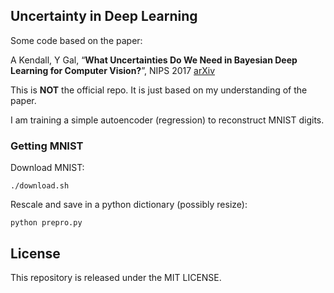 ## Uncertainty in Deep Learning
Some code based on the paper:

A Kendall, Y Gal, “**What Uncertainties Do We Need in Bayesian Deep Learning for Computer Vision?**”, NIPS 2017 [arXiv](https://arxiv.org/abs/1703.04977)

This is __NOT__ the official repo. It is just based on my understanding of the paper.

I am training a simple autoencoder (regression) to reconstruct MNIST digits.

### Getting MNIST

Download MNIST:

`
./download.sh
`

Rescale and save in a python dictionary (possibly resize):

`
python prepro.py
`

## License
This repository is released under the MIT LICENSE.
